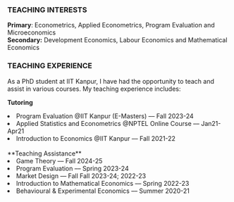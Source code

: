 ### TEACHING INTERESTS
**Primary**: Econometrics, Applied Econometrics, Program Evaluation and Microeconomics <br>
**Secondary:** Development Economics, Labour Economics and Mathematical Economics



### TEACHING EXPERIENCE
As a PhD student at IIT Kanpur, I have had the opportunity to teach and assist in various courses. My teaching experience includes: 

**Tutoring** 
<li> Program Evaluation
   @IIT Kanpur (E-Masters)   &#8211;&#8211;    Fall 2023-24 </li>
<li> Applied Statistics and Econometrics
   @NPTEL Online Course     &#8211;&#8211;    Jan21-Apr21 </li>
<li> Introduction to Economics
 @IIT Kanpur    &#8211;&#8211;    Fall 2021-22</li> <br>
**Teaching Assistance**
<li> Game Theory &#8211;&#8211;
   Fall 2024-25</li>
<li>Program Evaluation &#8211;&#8211;
  Spring 2023-24 </li>
<li>Market Design &#8211;&#8211;
Fall Fall 2023-24; 2022-23</li>
<li>Introduction to Mathematical Economics &#8211;&#8211;
Spring 2022-23 </li>
<li>Behavioural & Experimental Economics &#8211;&#8211;
Summer 2020-21</li>
<br>


